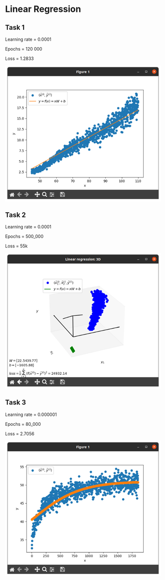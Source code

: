 # Linear Regression

## Task 1

Learning rate = 0.0001

Epochs = 120 000

Loss = 1.2833

![graph](imgs/oppg1.png "task 1")


## Task 2

Learning rate = 0.0001

Epochs = 500_000

Loss = 55k

![graph](imgs/oppg2.png "task 2")

## Task 3

Learning rate = 0.000001

Epochs = 80_000

Loss = 2.7056

![graph](imgs/oppg3.png "task 3")